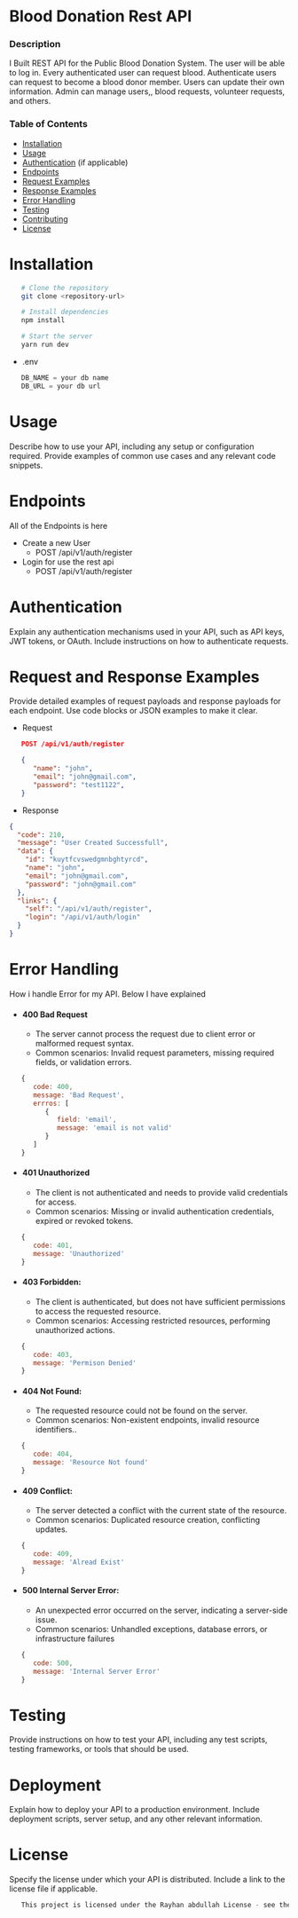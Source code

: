 # Blood Donation Rest API

### Description

I Built REST API for the Public Blood Donation System. The user will be able to log in. Every authenticated user can request blood. Authenticate users can request to become a blood donor member. Users can update their own information. Admin can manage users,, blood requests, volunteer requests, and others.

### Table of Contents

- [Installation](#installation)
- [Usage](#usage)
- [Authentication](#authentication) (if applicable)
- [Endpoints](#endpoints)
- [Request Examples](#request-examples)
- [Response Examples](#request-and-response-examples)
- [Error Handling](#error-handling)
- [Testing](#testing)
- [Contributing](#contributing)
- [License](#license)

# Installation

```bash
   # Clone the repository
   git clone <repository-url>

   # Install dependencies
   npm install

   # Start the server
   yarn run dev

```

- .env

```js
   DB_NAME = your db name
   DB_URL = your db url
```

# Usage

Describe how to use your API, including any setup or configuration required. Provide examples of common use cases and any relevant code snippets.

# Endpoints

All of the Endpoints is here

- Create a new User
  - POST /api/v1/auth/register
- Login for use the rest api
  - POST /api/v1/auth/register

# Authentication

Explain any authentication mechanisms used in your API, such as API keys, JWT tokens, or OAuth. Include instructions on how to authenticate requests.

# Request and Response Examples

Provide detailed examples of request payloads and response payloads for each endpoint. Use code blocks or JSON examples to make it clear.

- Request

```json
   POST /api/v1/auth/register

   {
      "name": "john",
      "email": "john@gmail.com",
      "password": "test1122",
   }
```

- Response

```json
{
  "code": 210,
  "message": "User Created Successfull",
  "data": {
    "id": "kuytfcvswedgmnbghtyrcd",
    "name": "john",
    "email": "john@gmail.com",
    "password": "john@gmail.com"
  },
  "links": {
    "self": "/api/v1/auth/register",
    "login": "/api/v1/auth/login"
  }
}
```

# Error Handling

How i handle Error for my API. Below I have explained

- #### 400 Bad Request
  - The server cannot process the request due to client error or malformed request syntax.
  - Common scenarios: Invalid request parameters, missing required fields, or validation errors.

```js
   {
      code: 400,
      message: 'Bad Request',
      errros: [
         {
            field: 'email',
            message: 'email is not valid'
         }
      ]
   }
```

- #### 401 Unauthorized
  - The client is not authenticated and needs to provide valid credentials for access.
  - Common scenarios: Missing or invalid authentication credentials, expired or revoked tokens.

```js
   {
      code: 401,
      message: 'Unauthorized'
   }
```

- #### 403 Forbidden:
  - The client is authenticated, but does not have sufficient permissions to access the requested resource.
  - Common scenarios: Accessing restricted resources, performing unauthorized actions.

```js
   {
      code: 403,
      message: 'Permison Denied'
   }
```

- #### 404 Not Found:
  - The requested resource could not be found on the server.
  - Common scenarios: Non-existent endpoints, invalid resource identifiers..

```js
   {
      code: 404,
      message: 'Resource Not found'
   }
```

- #### 409 Conflict:
  - The server detected a conflict with the current state of the resource.
  - Common scenarios: Duplicated resource creation, conflicting updates.

```js
   {
      code: 409,
      message: 'Alread Exist'
   }
```

- #### 500 Internal Server Error:
  - An unexpected error occurred on the server, indicating a server-side issue.
  - Common scenarios: Unhandled exceptions, database errors, or infrastructure failures

```js
   {
      code: 500,
      message: 'Internal Server Error'
   }
```

# Testing

Provide instructions on how to test your API, including any test scripts, testing frameworks, or tools that should be used.

# Deployment

Explain how to deploy your API to a production environment. Include deployment scripts, server setup, and any other relevant information.

# License

Specify the license under which your API is distributed. Include a link to the license file if applicable.

```js
   This project is licensed under the Rayhan abdullah License - see the [LICENSE.md](LICENSE.md) file for details.
```
